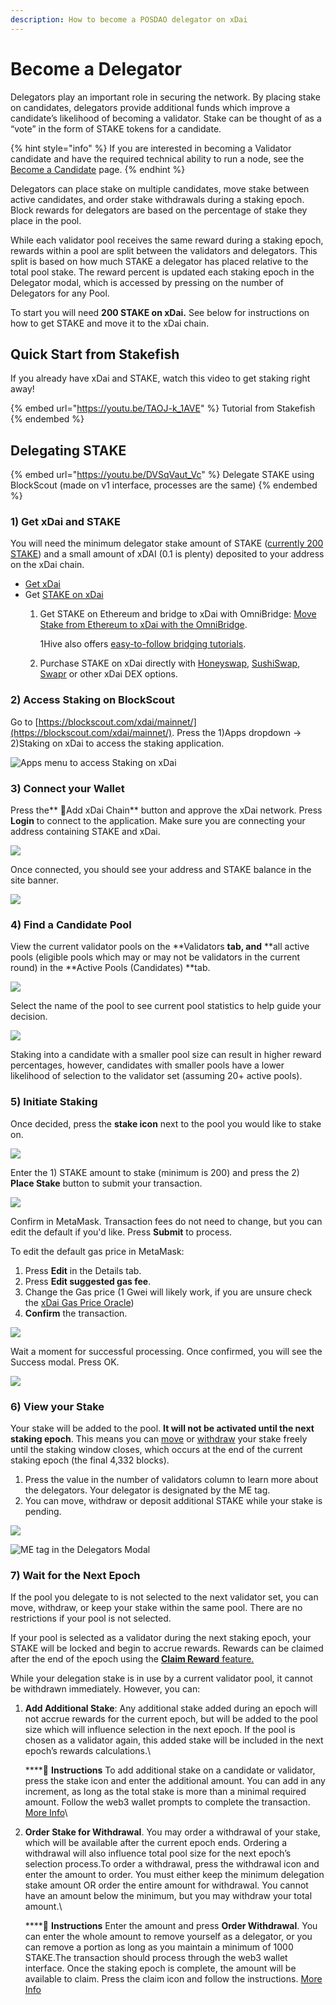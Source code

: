 ```yaml
---
description: How to become a POSDAO delegator on xDai
---
```


# Become a Delegator

Delegators play an important role in securing the network. By placing stake on candidates, delegators provide additional funds which improve a candidate’s likelihood of becoming a validator. Stake can be thought of as a “vote” in the form of STAKE tokens for a candidate.

{% hint style="info" %}
If you are interested in becoming a Validator candidate and have the required technical ability to run a node, see the [Become a Candidate](become-a-candidate-validator.md) page.
{% endhint %}

Delegators can place stake on multiple candidates, move stake between active candidates, and order stake withdrawals during a staking epoch. Block rewards for delegators are based on the percentage of stake they place in the pool.&#x20;

While each validator pool receives the same reward during a staking epoch, rewards within a pool are split between the validators and delegators. This split is based on how much STAKE a delegator has placed relative to the total pool stake. The reward percent is updated each staking epoch in the Delegator modal, which is accessed by pressing on the number of Delegators for any Pool.

To start you will need **200 STAKE on xDai.** See below for instructions on how to get STAKE and move it to the xDai chain.

## Quick Start from Stakefish

If you already have xDai and STAKE, watch this video to get staking right away!

{% embed url="https://youtu.be/TAOJ-k_1AVE" %}
Tutorial from Stakefish
{% endembed %}

## **Delegating STAKE**

{% embed url="https://youtu.be/DVSqVaut_Vc" %}
Delegate STAKE using BlockScout (made on v1 interface, processes are the same)
{% endembed %}

### 1) Get xDai and STAKE

You will need the minimum delegator stake amount of STAKE ([currently 200 STAKE](https://snapshot.page/#/xdaistake.eth/proposal/QmW87yvqQ64t97wj4woee1dBtX1uQSeED8pCqoW2yk5qWs)) and a small amount of xDAI (0.1 is plenty) deposited to your address on the xDai chain.

* [Get xDai](../../for-users/getting-started-with-xdai.md#2-get-a-little-xdai)
* Get [STAKE on xDai](../stake-token/get-stake/)
  1.  Get STAKE on Ethereum and bridge to xDai with OmniBridge: [Move Stake from Ethereum to xDai with the OmniBridge](https://youtu.be/qbuBqur9lcE).&#x20;

      1Hive also offers [easy-to-follow bridging tutorials](https://honeyswap.org/xdai-bridges).
  2. Purchase STAKE on xDai directly with [Honeyswap](https://honeyswap.org/#/swap), [SushiSwap](https://app.sushi.com/swap), [Swapr](https://swapr.eth.link/#/swap) or other xDai DEX options.&#x20;

### 2) Access Staking on BlockScout

Go to [https://blockscout.com/xdai/mainnet/](https://blockscout.com/xdai/mainnet/). Press the 1)Apps dropdown -> 2)Staking on xDai to access the staking application.

![Apps menu to access Staking on xDai](../../.gitbook/assets/staking-1.png)

### 3) Connect your Wallet&#x20;

Press the** 🦊Add xDai Chain** button and approve the xDai network. Press **Login** to connect to the application. Make sure you are connecting your address containing STAKE and xDai.

![](../../.gitbook/assets/connect-wallet.gif)

Once connected, you should see your address and STAKE balance in the site banner.

![](../../.gitbook/assets/address-1.png)

### 4) Find a Candidate Pool

View the current validator pools on the **Validators **tab, and** **all active pools (eligible pools which may or may not be validators in the current round) in the **Active Pools (Candidates) **tab.&#x20;

![](../../.gitbook/assets/select-validator.png)

Select the name of the pool to see current pool statistics to help guide your decision.&#x20;

![](../../.gitbook/assets/peerion-1.png)

Staking into a candidate with a smaller pool size can result in higher reward percentages, however, candidates with smaller pools have a lower likelihood of selection to the validator set (assuming 20+ active pools).

### 5) Initiate Staking

Once decided, press the **stake icon** next to the pool you would like to stake on.

![](../../.gitbook/assets/stake-on-anyblock.png)

Enter the 1) STAKE amount to stake (minimum is 200) and press the 2) **Place Stake** button to submit your transaction.

![](../../.gitbook/assets/anyblock-1.png)

Confirm in MetaMask. Transaction fees do not need to change, but you can edit the default if you'd like. Press **Submit** to process.

To edit the default gas price in MetaMask:

1. Press **Edit** in the Details tab.
2. Press **Edit suggested gas fee**.
3. Change the Gas price (1 Gwei will likely work, if you are unsure check the [xDai Gas Price Oracle](../../for-developers/developer-resources/gas-price-oracle.md))
4. **Confirm** the transaction.

![](../../.gitbook/assets/mm-priority.png)

Wait a moment for successful processing. Once confirmed, you will see the Success modal. Press OK.

![](<../../.gitbook/assets/success-modal (1).png>)

### 6) View your Stake

Your stake will be added to the pool. **It will not be activated until the next staking epoch**. This means you can [move](staking-operations/move-stake.md) or [withdraw](staking-operations/withdraw-stake.md) your stake freely until the staking window closes, which occurs at the end of the current staking epoch (the final 4,332 blocks).

1. Press the value in the number of validators column to learn more about the delegators. Your delegator is designated by the ME tag.
2. You can move, withdraw or deposit additional STAKE while your stake is pending.

![](../../.gitbook/assets/delegate-moves.png)

![ME tag in the Delegators Modal](../../.gitbook/assets/anyblock-delegator.png)

### 7) Wait for the Next Epoch

If the pool you delegate to is not selected to the next validator set, you can move, withdraw, or keep your stake within the same pool. There are no restrictions if your pool is not selected.

If your pool is selected as a validator during the next staking epoch, your STAKE will be locked and begin to accrue rewards. Rewards can be claimed after the end of the epoch using the [**Claim Reward** feature.](staking-operations/claim-stake.md)

While your delegation stake is in use by a current validator pool, it cannot be withdrawn immediately. However, you can:

1.  **Add Additional Stake**: Any additional stake added during an epoch will not accrue rewards for the current epoch, but will be added to the pool size which will influence selection in the next epoch. If the pool is chosen as a validator again, this added stake will be included in the next epoch’s rewards calculations.\


    ****:gem: **Instructions** To add additional stake on a candidate or validator, press the stake icon and enter the additional amount. You can add in any increment, as long as the total stake is more than a minimal required amount. Follow the web3 wallet prompts to complete the transaction. [More Info](staking-operations/add-stake.md)\

2.  **Order Stake for Withdrawal**. You may order a withdrawal of your stake, which will be available after the current epoch ends. Ordering a withdrawal will also influence total pool size for the next epoch’s selection process.To order a withdrawal, press the withdrawal icon and enter the amount to order. You must either keep the minimum delegation stake amount OR order the entire amount for withdrawal. You cannot have an amount below the minimum, but you may withdraw your total amount.\


    ****:gem: **Instructions** Enter the amount and press **Order Withdrawal**. You can enter the whole amount to remove yourself as a delegator, or you can remove a portion as long as you maintain a minimum of 1000 STAKE.The transaction should process through the web3 wallet interface. Once the staking epoch is complete, the amount will be available to claim. Press the claim icon and follow the instructions. [More Info](staking-operations/withdraw-stake.md#ordered-withdrawal)
